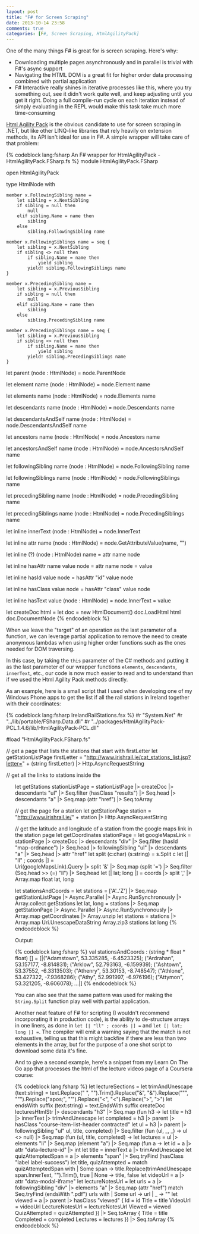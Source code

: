 ```yaml
---
layout: post
title: "F# for Screen Scraping"
date: 2013-10-14 23:58
comments: true
categories: [F#, Screen Scraping, HtmlAgilityPack]
---
```


One of the many things F# is great for is screen scraping. Here's why:

* Downloading multiple pages asynchronously and in parallel is trivial with F#'s async support 
* Navigating the HTML DOM is a great fit for higher order data processing combined with partial application
* F# Interactive really shines in iterative processes like this, where you try something out, see it didn't work quite well, and keep adjusting until you get it right. Doing a full compile-run cycle on each iteration instead of simply evaluating in the REPL would make this task take much more time-consuming

[Html Agility Pack](http://htmlagilitypack.codeplex.com/) is the obvious candidate to use for screen scraping in .NET, but like other LINQ-like libraries that rely heavily on extension methods, its API isn't ideal for use in F#. A simple wrapper will take care of that problem: 

<!-- More -->

{% codeblock lang:fsharp An F# wrapper for HtmlAgilityPack - HtmlAgilityPack.FSharp.fs %} 
module HtmlAgilityPack.FSharp

open HtmlAgilityPack

type HtmlNode with 
    
    member x.FollowingSibling name = 
        let sibling = x.NextSibling
        if sibling = null then
            null
        elif sibling.Name = name then
            sibling
        else 
            sibling.FollowingSibling name
    
    member x.FollowingSiblings name = seq {
        let sibling = x.NextSibling
        if sibling <> null then
            if sibling.Name = name then
                yield sibling
            yield! sibling.FollowingSiblings name
    }

    member x.PrecedingSibling name = 
        let sibling = x.PreviousSibling
        if sibling = null then
            null
        elif sibling.Name = name then
            sibling
        else 
            sibling.PrecedingSibling name
    
    member x.PrecedingSiblings name = seq {
        let sibling = x.PreviousSibling
        if sibling <> null then
            if sibling.Name = name then
                yield sibling
            yield! sibling.PrecedingSiblings name
    }

let parent (node : HtmlNode) = 
    node.ParentNode

let element name (node : HtmlNode) = 
    node.Element name

let elements name (node : HtmlNode) = 
    node.Elements name

let descendants name (node : HtmlNode) = 
    node.Descendants name

let descendantsAndSelf name (node : HtmlNode) = 
    node.DescendantsAndSelf name

let ancestors name (node : HtmlNode) = 
    node.Ancestors name

let ancestorsAndSelf name (node : HtmlNode) = 
    node.AncestorsAndSelf name

let followingSibling name (node : HtmlNode) = 
    node.FollowingSibling name

let followingSiblings name (node : HtmlNode) = 
    node.FollowingSiblings name

let precedingSibling name (node : HtmlNode) = 
    node.PrecedingSibling name

let precedingSiblings name (node : HtmlNode) = 
    node.PrecedingSiblings name

let inline innerText (node : HtmlNode) = 
    node.InnerText

let inline attr name (node : HtmlNode) = 
    node.GetAttributeValue(name, "")

let inline (?) (node : HtmlNode) name = 
    attr name node

let inline hasAttr name value node = 
    attr name node = value

let inline hasId value node = 
    hasAttr "id" value node

let inline hasClass value node = 
    hasAttr "class" value node

let inline hasText value (node : HtmlNode) = 
    node.InnerText = value

let createDoc html =
    let doc = new HtmlDocument()
    doc.LoadHtml html
    doc.DocumentNode
{% endcodeblock %}

When we leave the "target" of an operation as the last parameter of a function, we can leverage partial application to remove the need to create anonymous lambdas when using higher order functions such as the ones needed for DOM traversing.

In this case, by taking the `this` parameter of the C# methods and putting it as the last parameter of our wrapper functions `elements`, `descendants`, `innerText`, etc., our code is now much easier to read and to understand than if we used the Html Agility Pack methods directly.

As an example, here is a small script that I used when developing one of my Windows Phone apps to get the list if all the rail stations in Ireland together with their coordinates:
 
{% codeblock lang:fsharp IrelandRailStations.fsx %} 
#r "System.Net"
#r "../lib/portable/FSharp.Data.dll"
#r "../packages/HtmlAgilityPack-PCL.1.4.6/lib/HtmlAgilityPack-PCL.dll"

#load "HtmlAgilityPack.FSharp.fs"

// get a page that lists the stations that start with firstLetter
let getStationListPage firstLetter = 
    "http://www.irishrail.ie/cat_stations_list.jsp?letter=" + (string firstLetter)
    |> Http.AsyncRequestString

// get all the links to stations inside the <ul class="results">
let getStations stationListPage =
    stationListPage
    |> createDoc
    |> descendants "ul"
    |> Seq.filter (hasClass "results")
    |> Seq.head
    |> descendants "a"
    |> Seq.map (attr "href")
    |> Seq.toArray

// get the page for a station
let getStationPage station =
    "http://www.irishrail.ie/" + station
    |> Http.AsyncRequestString

// get the latitude and longitude of a station from the google maps link in the station page
let getCoordinates stationPage = 
    let googleMapsLink = 
        stationPage
        |> createDoc
        |> descendants "div"
        |> Seq.filter (hasId "map-ordnance")
        |> Seq.head
        |> followingSibling "ul"
        |> descendants "a"
        |> Seq.head
        |> attr "href"
    let split (c:char) (s:string) = s.Split c
    let [| "ll" ; coords |] =        
        Uri(googleMapsLink).Query
        |> split '&'
        |> Seq.map (split '=')
        |> Seq.filter (Seq.head >> (=) "ll")
        |> Seq.head
    let [| lat; long |] = coords |> split ',' |> Array.map float
    lat, long

let stationsAndCoords =
    let stations = 
        ['A'..'Z'] 
        |> Seq.map getStationListPage
        |> Async.Parallel
        |> Async.RunSynchronously
        |> Array.collect getStations
    let lat, long = 
        stations
        |> Seq.map getStationPage
        |> Async.Parallel
        |> Async.RunSynchronously
        |> Array.map getCoordinates
        |> Array.unzip
    let stations = 
        stations
        |> Array.map Uri.UnescapeDataString
    Array.zip3 stations lat long
{% endcodeblock %}

Output:

{% codeblock lang:fsharp %}
val stationsAndCoords : (string * float * float) [] =
  [|("Adamstown", 53.335285, -6.4523325); ("Ardrahan", 53.157177, -8.814831);
    ("Arklow", 52.793163, -6.159939); ("Ashtown", 53.37552, -6.3313503);
    ("Athenry", 53.30153, -8.748547); ("Athlone", 53.427322, -7.9368286);
    ("Athy", 52.991997, -6.976196); ("Attymon", 53.321205, -8.606078);
	...|]
{% endcodeblock %}

You can also see that the same pattern was used for making the `String.Split` function play well with partial application.

Another neat feature of F# for scripting (I wouldn't recommend incorporating it in production code), is the ability to de-structure arrays in one liners, as done in `let [| "ll" ; coords |] =` and `let [| lat; long |] =`. The compiler will emit a warning saying that the match is not exhaustive, telling us that this might backfire if there are less than two elements in the array, but for the purpose of a one shot script to download some data it's fine.

And to give a second example, here's a snippet from my Learn On The Go app that processes the html of the lecture videos page of a Coursera course:

{% codeblock lang:fsharp %}
let lectureSections = 
    let trimAndUnescape (text:string) = text.Replace("&nbsp;", "").Trim().Replace("&amp;", "&").Replace("&quot;", "\"").Replace("apos;", "'").Replace("&lt;", "<").Replace("&gt;", ">")
    let endsWith suffix (text:string) = text.EndsWith suffix
    createDoc lecturesHtmlStr
    |> descendants "h3"
    |> Seq.map (fun h3 ->
        let title = h3 |> innerText |> trimAndUnescape
        let completed = h3 |> parent |> hasClass "course-item-list-header contracted"
        let ul = 
            h3 
            |> parent
            |> followingSibling "ul"
        ul, title, completed)
    |> Seq.filter (fun (ul, _, _) -> ul <> null)
    |> Seq.map (fun (ul, title, completed) -> 
        let lectures =
            ul
            |> elements "li"
            |> Seq.map (element "a")
            |> Seq.map (fun a ->
                let id = a |> attr "data-lecture-id" |> int
                let title = innerText a |> trimAndUnescape
                let quizAttemptedSpan = a |> elements "span" |> Seq.tryFind (hasClass "label label-success")
                let title, quizAttempted =
                    match quizAttemptedSpan with
                    | Some span ->
                        title.Replace(trimAndUnescape span.InnerText, "").Trim(), true
                    | None -> title, false
                let videoUrl = a |> attr "data-modal-iframe" 
                let lectureNotesUrl = 
                    let urls = a |> followingSibling "div" 
                                 |> elements "a" 
                                 |> Seq.map (attr "href") 
                    match Seq.tryFind (endsWith ".pdf") urls with
                    | Some url -> url
                    | _ -> ""
                let viewed = a |> parent |> hasClass "viewed"
                { Id = id
                  Title = title
                  VideoUrl = videoUrl
                  LectureNotesUrl = lectureNotesUrl
                  Viewed = viewed 
                  QuizAttempted = quizAttempted })
            |> Seq.toArray
        { Title = title
          Completed = completed
          Lectures = lectures })
    |> Seq.toArray 
{% endcodeblock %}
